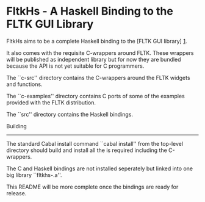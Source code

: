 FltkHs - A Haskell Binding to the FLTK GUI Library
=============================================

FltkHs aims to be a complete Haskell binding to the [FLTK GUI library] [1].

It also comes with the requisite C-wrappers around FLTK. These wrappers will be published as independent library but for now they are bundled because the API is not yet suitable for C programmers.

The ``c-src'' directory contains the C-wrappers around the FLTK widgets and functions.

The ``c-examples'' directory contains C ports of some of the examples provided with the FLTK distribution.

The ``src'' directory contains the Haskell bindings.

Building
________

The standard Cabal install command ``cabal install'' from the top-level directory should build and install all the is required including the C-wrappers.

The C and Haskell bindings are not installed seperately but linked into one big library ``fltkhs-<version-number>.a''.

This README will be more complete once the bindings are ready for release.

  [1]: http://www.fltk.org/index.php      "FLTK"
